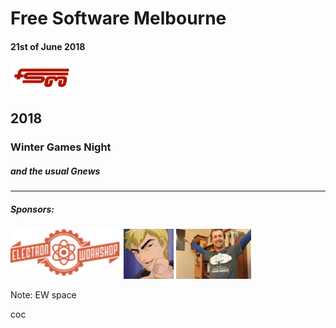 # Free Software Melbourne
#### 21st of June 2018
<img src=slides/img/FSM_logo.png width="20%">


## 2018

### Winter Games Night

##### and the usual Gnews

<hr />

##### Sponsors:

<img src=slides/img/EW.png height="80px">
<img src=slides/img/AdamBolte.png height="80px">
<img src=slides/img/stumbles_small.jpg height="80px">

Note:
EW space

coc
